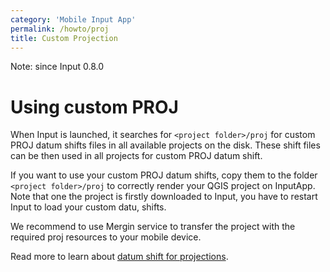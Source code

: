 ```yaml
---
category: 'Mobile Input App'
permalink: /howto/proj
title: Custom Projection
---
```

<!--- IMPORTANT: This permlink is referenced from InputApp -->

Note: since Input 0.8.0

# Using custom PROJ

When Input is launched, it searches for `<project folder>/proj`
for custom PROJ datum shifts files in all available projects on the disk.
These shift files can be then used in all projects for custom PROJ datum shift.

If you want to use your custom PROJ datum shifts, copy them to the folder `<project folder>/proj`
to correctly render your QGIS project on InputApp. Note that one the project is firstly downloaded
to Input, you have to restart Input to load your custom datu, shifts.

We recommend to use Mergin service to transfer the project with the required
proj resources to your mobile device.

Read more to learn about [datum shift for projections](/howto/datum_shift).
